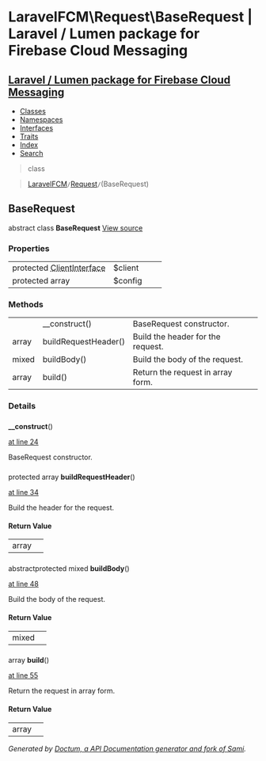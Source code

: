 # LaravelFCM\Request\BaseRequest | Laravel / Lumen package for Firebase Cloud Messaging    

## [Laravel / Lumen package for Firebase Cloud Messaging](../../index.md)

- [Classes](../../classes.md)
- [Namespaces](../../namespaces.md)
- [Interfaces](../../interfaces.md)
- [Traits](../../traits.md)
- [Index](../../doc-index.md)
- [Search](../../search.md)

>class

>    [LaravelFCM](../../LaravelFCM.md)` / `[Request](../../LaravelFCM/Request.md)` / `(BaseRequest)
## BaseRequest

abstract class **BaseRequest** [View source](https://github.com/code-lts/Laravel-FCM/blob/main/src/Request/BaseRequest.php)






### Properties

|   |   |   |   |
|---|---|---|---|
|<a name="property_client"></a>protected <abbr title="GuzzleHttp\ClientInterface">ClientInterface</abbr>|$client|||
|<a name="property_config"></a>protected array|$config|||
### Methods

|   |   |   |   |
|---|---|---|---|
||<a name="#method___construct"></a>__construct()|BaseRequest constructor.||
|array|<a name="#method_buildRequestHeader"></a>buildRequestHeader()|Build the header for the request.||
|mixed|<a name="#method_buildBody"></a>buildBody()|Build the body of the request.||
|array|<a name="#method_build"></a>build()|Return the request in array form.||


### Details
<a name id="method___construct"></a>

### 
  **__construct**()

[at line 24](https://github.com/code-lts/Laravel-FCM/blob/main/src/Request/BaseRequest.php#L24)

BaseRequest constructor.        
<a name id="method_buildRequestHeader"></a>

### 
protected array **buildRequestHeader**()

[at line 34](https://github.com/code-lts/Laravel-FCM/blob/main/src/Request/BaseRequest.php#L34)

Build the header for the request.        

#### Return Value

|   |   |
|---|---|
|array|

<a name id="method_buildBody"></a>

### 
abstractprotected mixed **buildBody**()

[at line 48](https://github.com/code-lts/Laravel-FCM/blob/main/src/Request/BaseRequest.php#L48)

Build the body of the request.        

#### Return Value

|   |   |
|---|---|
|mixed|

<a name id="method_build"></a>

### 
 array **build**()

[at line 55](https://github.com/code-lts/Laravel-FCM/blob/main/src/Request/BaseRequest.php#L55)

Return the request in array form.        

#### Return Value

|   |   |
|---|---|
|array|

_Generated by [Doctum, a API Documentation generator and fork of Sami](https://github.com/code-lts/doctum)._
